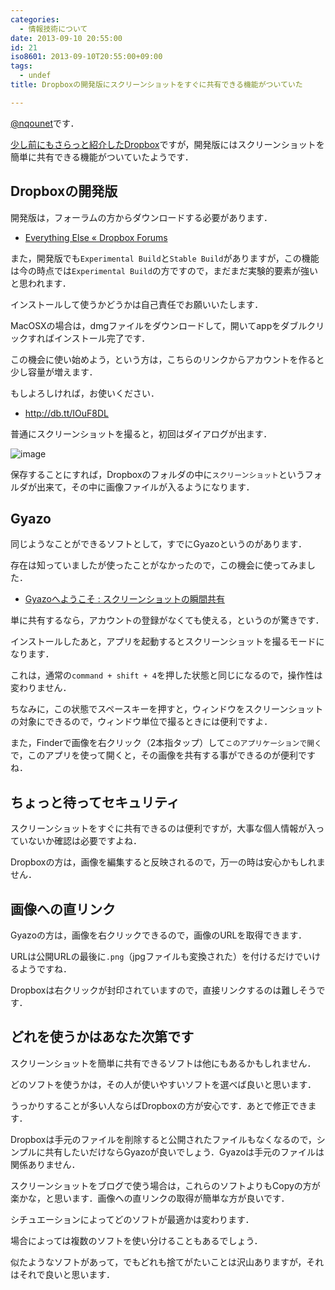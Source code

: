 ```yaml
---
categories:
  - 情報技術について
date: 2013-09-10 20:55:00
id: 21
iso8601: 2013-09-10T20:55:00+09:00
tags:
  - undef
title: Dropboxの開発版にスクリーンショットをすぐに共有できる機能がついていた

---
```


<p><a href="https://twitter.com/nqounet">@nqounet</a>です．</p>

<p><a href="http://www.nishimiyahara.net/2013/08/31/143200">少し前にもさらっと紹介したDropbox</a>ですが，開発版にはスクリーンショットを簡単に共有できる機能がついていたようです．</p>

<h2>Dropboxの開発版</h2>

<p>開発版は，フォーラムの方からダウンロードする必要があります．</p>

<ul><li><a href="https://forums.dropbox.com/forum.php?id=1">Everything Else « Dropbox Forums</a></li></ul>

<p>また，開発版でも<code>Experimental Build</code>と<code>Stable Build</code>がありますが，この機能は今の時点では<code>Experimental Build</code>の方ですので，まだまだ実験的要素が強いと思われます．</p>

<p>インストールして使うかどうかは自己責任でお願いいたします．</p>

<p>MacOSXの場合は，dmgファイルをダウンロードして，開いてappをダブルクリックすればインストール完了です．</p>

<p>この機会に使い始めよう，という方は，こちらのリンクからアカウントを作ると少し容量が増えます．</p>

<p>もしよろしければ，お使いください．</p>

<ul><li><a href="https://www.dropbox.com/referrals/NTE2NTc1NjM1OQ?src=global9">http://db.tt/IOuF8DL</a></li></ul>

<p>普通にスクリーンショットを撮ると，初回はダイアログが出ます．</p>

<p><img src="https://copy.com/ewgzWTP91Qha2X08" alt="image"></p>

<p>保存することにすれば，Dropboxのフォルダの中に<code>スクリーンショット</code>というフォルダが出来て，その中に画像ファイルが入るようになります．</p>

<h2>Gyazo</h2>

<p>同じようなことができるソフトとして，すでにGyazoというのがあります．</p>

<p>存在は知っていましたが使ったことがなかったので，この機会に使ってみました．</p>

<ul><li><a href="https://gyazo.com/ja">Gyazoへようこそ : スクリーンショットの瞬間共有</a></li></ul>

<p>単に共有するなら，アカウントの登録がなくても使える，というのが驚きです．</p>

<p>インストールしたあと，アプリを起動するとスクリーンショットを撮るモードになります．</p>

<p>これは，通常の<code>command + shift + 4</code>を押した状態と同じになるので，操作性は変わりません．</p>

<p>ちなみに，この状態でスペースキーを押すと，ウィンドウをスクリーンショットの対象にできるので，ウィンドウ単位で撮るときには便利ですよ．</p>

<p>また，Finderで画像を右クリック（2本指タップ）して<code>このアプリケーションで開く</code>で，このアプリを使って開くと，その画像を共有する事ができるのが便利ですね．</p>

<h2>ちょっと待ってセキュリティ</h2>

<p>スクリーンショットをすぐに共有できるのは便利ですが，大事な個人情報が入っていないか確認は必要ですよね．</p>

<p>Dropboxの方は，画像を編集すると反映されるので，万一の時は安心かもしれません．</p>

<h2>画像への直リンク</h2>

<p>Gyazoの方は，画像を右クリックできるので，画像のURLを取得できます．</p>

<p>URLは公開URLの最後に<code>.png</code>（jpgファイルも変換された）を付けるだけでいけるようですね．</p>

<p>Dropboxは右クリックが封印されていますので，直接リンクするのは難しそうです．</p>

<h2>どれを使うかはあなた次第です</h2>

<p>スクリーンショットを簡単に共有できるソフトは他にもあるかもしれません．</p>

<p>どのソフトを使うかは，その人が使いやすいソフトを選べば良いと思います．</p>

<p>うっかりすることが多い人ならばDropboxの方が安心です．あとで修正できます．</p>

<p>Dropboxは手元のファイルを削除すると公開されたファイルもなくなるので，シンプルに共有したいだけならGyazoが良いでしょう．Gyazoは手元のファイルは関係ありません．</p>

<p>スクリーンショットをブログで使う場合は，これらのソフトよりもCopyの方が楽かな，と思います．画像への直リンクの取得が簡単な方が良いです．</p>

<p>シチュエーションによってどのソフトが最適かは変わります．</p>

<p>場合によっては複数のソフトを使い分けることもあるでしょう．</p>

<p>似たようなソフトがあって，でもどれも捨てがたいことは沢山ありますが，それはそれで良いと思います．</p>
    	